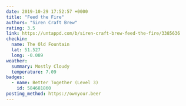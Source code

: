 ```yaml
---
date: 2019-10-29 17:52:57 +0000
title: "Feed the Fire"
authors: "Siren Craft Brew"
rating: 3.5
link: https://untappd.com/b/siren-craft-brew-feed-the-fire/3385636
checkin:
  name: The Old Fountain
  lat: 51.527
  long: -0.089
weather:
  summary: Mostly Cloudy
  temperature: 7.09
badges:
  - name: Better Together (Level 3)
    id: 584681860
posting_method: https://ownyour.beer
---
```

